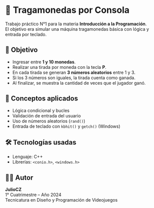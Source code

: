 # 🎰 Tragamonedas por Consola

Trabajo práctico N°1 para la materia **Introducción a la Programación**.  
El objetivo era simular una máquina tragamonedas básica con lógica y entrada por teclado.

## 🎯 Objetivo

- Ingresar entre **1 y 10 monedas**.
- Realizar una tirada por moneda con la tecla **P**.
- En cada tirada se generan **3 números aleatorios** entre 1 y 3.
- Si los 3 números son iguales, la tirada cuenta como ganada.
- Al finalizar, se muestra la cantidad de veces que el jugador ganó.

## 🧠 Conceptos aplicados

- Lógica condicional y bucles
- Validación de entrada del usuario
- Uso de números aleatorios (`rand()`)
- Entrada de teclado con `kbhit()` y `getch()` (Windows)

## 🛠️ Tecnologías usadas

- Lenguaje: C++
- Librerías: `<conio.h>`, `<windows.h>`

## 👨‍💻 Autor

**JulioCZ**  
1° Cuatrimestre – Año 2024  
Tecnicatura en Diseño y Programación de Videojuegos